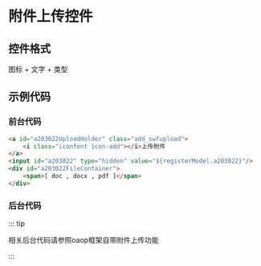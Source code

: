 # 附件上传控件

## 控件格式

图标 + 文字 + 类型



## 示例代码

### 前台代码

```html
<a id="a203022UploadHolder" class="add_swfupload">
    <i class="iconfont icon-add"></i>上传附件
</a>
<input id="a203022" type="hidden" value="${registerModel.a203022}"/>
<div id="a203022FileContainer">
    <span>[ doc , docx , pdf ]</span>
</div>
```

### 后台代码

::: tip

相关后台代码请参照oaop框架自带附件上传功能

:::